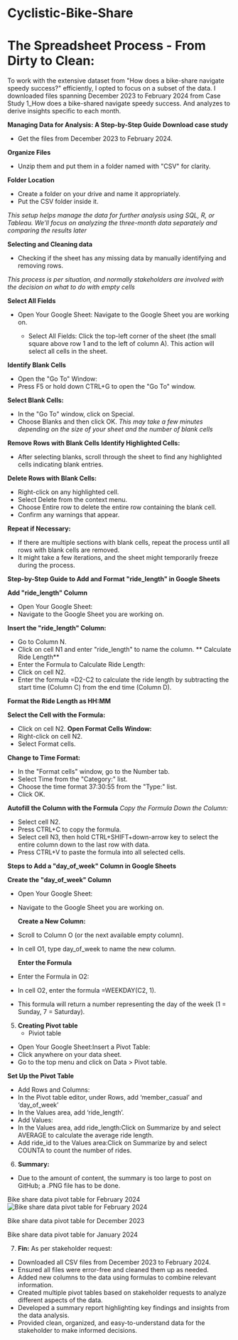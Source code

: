 # Cyclistic-Bike-Share

# The Spreadsheet Process - From Dirty to Clean: 
To work with the extensive dataset from "How does a bike-share navigate speedy success?" efficiently, I opted to focus on a subset of the data. I downloaded files spanning December 2023 to February 2024 from Case Study 1_How does a bike-shared navigate speedy success. And  analyzes to derive insights specific to each month.

**Managing Data for Analysis: A Step-by-Step Guide**
**Download case study**
* Get the files from December 2023 to February 2024.
  
**Organize Files**
*  Unzip them and put them in a folder named with "CSV" for clarity.

**Folder Location**
* Create a folder on your drive and name it appropriately.
* Put the CSV folder inside it.

*This setup helps manage the data for further analysis using SQL, R, or Tableau. We'll focus on analyzing the three-month data separately and comparing the results later*

**Selecting and Cleaning data**  
* Checking if the sheet has any missing data by manually identifying and removing rows.

*This process is per situation, and normally stakeholders are involved with the decision on what to do with empty cells*

**Select All Fields**
* Open Your Google Sheet:
   Navigate to the Google Sheet you are working on.

  * Select All Fields:
        Click the top-left corner of the sheet (the small square above row 1 and to the left of column A). This action will select all cells in the sheet.

**Identify Blank Cells**
* Open the "Go To" Window:
* Press F5 or hold down CTRL+G to open the "Go To" window.

**Select Blank Cells:**
* In the "Go To" window, click on Special.
* Choose Blanks and then click OK.
*This may take a few minutes depending on the size of your sheet and the number of blank cells*


**Remove Rows with Blank Cells**
**Identify Highlighted Cells:**
* After selecting blanks, scroll through the sheet to find any highlighted cells indicating blank entries.
  
 **Delete Rows with Blank Cells:**
* Right-click on any highlighted cell.
* Select Delete from the context menu.
* Choose Entire row to delete the entire row containing the blank cell.
* Confirm any warnings that appear.
  
**Repeat if Necessary:**
* If there are multiple sections with blank cells, repeat the process until all rows with blank cells are removed.
* It might take a few iterations, and the sheet might temporarily freeze during the process.



**Step-by-Step Guide to Add and Format "ride_length" in Google Sheets**

 **Add "ride_length" Column**
* Open Your Google Sheet:
* Navigate to the Google Sheet you are working on.
  
**Insert the "ride_length" Column:**
 * Go to Column N.
* Click on cell N1 and enter "ride_length" to name the column.
** Calculate Ride Length**
* Enter the Formula to Calculate Ride Length:
* Click on cell N2.
* Enter the formula =D2-C2 to calculate the ride length by subtracting the start time (Column C) from the end time (Column D).

**Format the Ride Length as HH:MM**

**Select the Cell with the Formula:**
* Click on cell N2.
**Open Format Cells Window:**
* Right-click on cell N2.
* Select Format cells.
  
**Change to Time Format:**
* In the "Format cells" window, go to the Number tab.
* Select Time from the "Category:" list.
* Choose the time format 37:30:55 from the "Type:" list.
* Click OK.
  
**Autofill the Column with the Formula**
 *Copy the Formula Down the Column:*
* Select cell N2.
* Press CTRL+C to copy the formula.
* Select cell N3, then hold CTRL+SHIFT+down-arrow key to select the entire column down to the last row with data.
* Press CTRL+V to paste the formula into all selected cells.

**Steps to Add a "day_of_week" Column in Google Sheets**

**Create the "day_of_week" Column**
* Open Your Google Sheet:
* Navigate to the Google Sheet you are working on.
  
  **Create a New Column:**
 * Scroll to Column O (or the next available empty column).
* In cell O1, type day_of_week to name the new column.
  
  **Enter the Formula**
* Enter the Formula in O2:
* In cell O2, enter the formula =WEEKDAY(C2, 1).
* This formula will return a number representing the day of the week (1 = Sunday, 7 = Saturday).

 5. **Creating Pivot table**
    * Piviot table
* Open Your Google Sheet:Insert a Pivot Table:
* Click anywhere on your data sheet.
* Go to the top menu and click on Data > Pivot table.

**Set Up the Pivot Table**
*  Add Rows and Columns:
* In the Pivot table editor, under Rows, add ‘member_casual’ and ‘day_of_week’ 
* In the Values area, add ‘ride_length’.
* Add Values:
* In the Values area, add ride_length:Click on Summarize by and select AVERAGE to calculate the average ride length.
* Add ride_id to the Values area:Click on Summarize by and select COUNTA to count the number of rides.

6. **Summary:**
* Due to the amount of content, the summary is too large to post on GitHub; a .PNG file has to be done.


Bike share data pivot table for February 2024 
![Bike share data pivot table for February 2024]([https://myoctocat.com/assets/images/base-octocat.svg](https://drive.google.com/file/d/1EIRpKaRIi7jFFsoGchkZki1jJcK4W3dI/view?usp=sharing))

Bike share data pivot table for December 2023 










Bike share data pivot table for January 2024 




7. **Fin:**
As per stakeholder request:
* Downloaded all CSV files from December 2023 to February 2024.
* Ensured all files were error-free and cleaned them up as needed.
* Added new columns to the data using formulas to combine relevant information.
* Created multiple pivot tables based on stakeholder requests to analyze different aspects of the data.
* Developed a summary report highlighting key findings and insights from the data analysis.
* Provided clean, organized, and easy-to-understand data for the stakeholder to make informed decisions.
  
